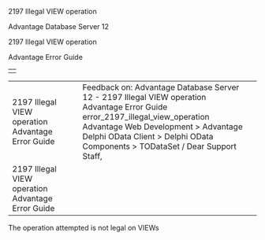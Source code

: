 2197 Illegal VIEW operation




Advantage Database Server 12  

2197 Illegal VIEW operation

Advantage Error Guide

|  |
| --- |
|  |

|  |  |  |  |  |
| --- | --- | --- | --- | --- |
| 2197 Illegal VIEW operation  Advantage Error Guide |  |  | Feedback on: Advantage Database Server 12 - 2197 Illegal VIEW operation Advantage Error Guide error\_2197\_illegal\_view\_operation Advantage Web Development > Advantage Delphi OData Client > Delphi OData Components > TODataSet / Dear Support Staff, |  |
| 2197 Illegal VIEW operation  Advantage Error Guide |  |  |  |  |

The operation attempted is not legal on VIEWs